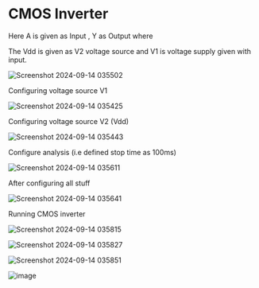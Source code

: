 # CMOS Inverter
 
Here A is given as Input , Y as Output where 
 
The Vdd is given as V2 voltage source and V1 is voltage supply given with input. 

![Screenshot 2024-09-14 035502](https://github.com/user-attachments/assets/4f98cc4c-2223-4349-80cc-f7292022a521)
 
Configuring voltage source V1    
 
![Screenshot 2024-09-14 035425](https://github.com/user-attachments/assets/85ff5813-7ce6-46b9-95b7-d2201201acce)  
  
Configuring voltage source V2 (Vdd)  
  
![Screenshot 2024-09-14 035443](https://github.com/user-attachments/assets/2d892dfd-ccb5-495d-8009-af4abb1f1b72)
 
Configure analysis (i.e defined stop time as 100ms) 
 
![Screenshot 2024-09-14 035611](https://github.com/user-attachments/assets/5803f22f-afe8-4907-bef7-861b432e36d6)
 
After configuring all stuff
 
![Screenshot 2024-09-14 035641](https://github.com/user-attachments/assets/517e04e6-cd10-48b6-aafd-d650cc43d193)

Running CMOS inverter 
 
![Screenshot 2024-09-14 035815](https://github.com/user-attachments/assets/015b40a1-aaca-4774-af48-71981a8dae84)  

![Screenshot 2024-09-14 035827](https://github.com/user-attachments/assets/c5dd4210-1fc0-42c2-9bc3-cbd61cf3b33e)

![Screenshot 2024-09-14 035851](https://github.com/user-attachments/assets/ba20112d-fde8-4315-a40d-57ac9b2783fe)

![image](https://github.com/user-attachments/assets/5ec7ea84-9da7-407b-b1da-2221c78cce79)
 
